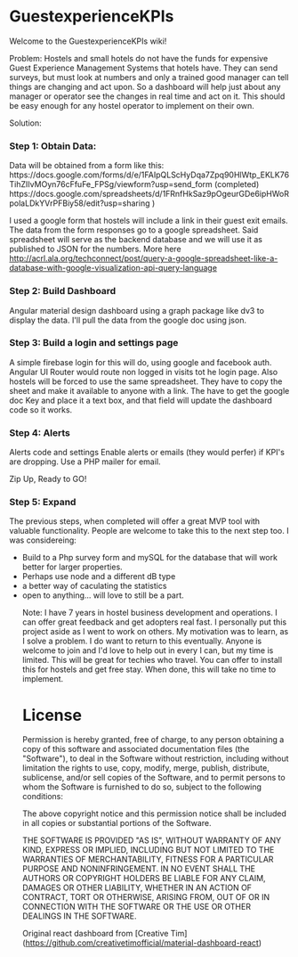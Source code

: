 # GuestexperienceKPIs

Welcome to the GuestexperienceKPIs wiki!

Problem: Hostels and small hotels do not have the funds for expensive Guest Experience Management Systems that hotels have. They can send surveys, but must look at numbers and only a trained good manager can tell things are changing and act upon. So a dashboard will help just about any manager or operator see the changes in real time and act on it. This should be easy enough for any hostel operator to implement on their own.

Solution:

<h3>Step 1: Obtain Data:</h3> 
Data will be obtained from a form like this: https://docs.google.com/forms/d/e/1FAIpQLScHyDqa7Zpq90HlWtp_EKLK76TihZIIvMOyn76cFfuFe_FPSg/viewform?usp=send_form
(completed) https://docs.google.com/spreadsheets/d/1FRnfHkSaz9pOgeurGDe6ipHWoRpolaLDkYVrPFBiy58/edit?usp=sharing )

I used a google form that hostels will include a link in their guest exit emails. The data from the form responses go to a google spreadsheet. Said spreadsheet will serve as the backend database and we will use it as published to JSON for the numbers. More here http://acrl.ala.org/techconnect/post/query-a-google-spreadsheet-like-a-database-with-google-visualization-api-query-language

<h3>Step 2: Build Dashboard</h3>

Angular material design dashboard using a graph package like dv3 to display the data. I'll pull the data from the google doc using json.

<h3>Step 3: Build a login and settings page</h3>

A simple firebase login for this will do, using google and facebook auth. Angular UI Router would route non logged in visits tot he login page. Also hostels will be forced to use the same spreadsheet. They have to copy the sheet and make it available to anyone with a link. The have to get the google doc Key and place it a text box, and that field will update the dashboard code so it works.

<h3>Step 4: Alerts</h3>
Alerts code and settings Enable alerts or emails (they would perfer) if KPI's are dropping. Use a PHP mailer for email.

Zip Up, Ready to GO!

<h3>Step 5: Expand</h3>
The previous steps, when completed will offer a great MVP tool with valuable functionality. People are welcome to take this to the next step too. I was considereing:
<ul>
<li>Build to a Php survey form and mySQL for the database that will work better for larger properties.</li>
<li>Perhaps use node and a different dB type</li>
<li>a better way of caculating the statistics</li>
<li>open to anything... will love to still be a part.</li>


Note: I have 7 years in hostel business development and operations. I can offer great feedback and get adopters real fast. I personally put this project aside as I went to work on others. My motivation was to learn, as I solve a problem. I do want to return to this eventually. Anyone is welcome to join and I'd love to help out in every I can, but my time is limited. This will be great for techies who travel. You can offer to install this for hostels and get free stay. When done, this will take no time to implement.

<h1>License</h1>

Permission is hereby granted, free of charge, to any person obtaining a copy of this software and associated documentation files (the "Software"), to deal in the Software without restriction, including without limitation the rights to use, copy, modify, merge, publish, distribute, sublicense, and/or sell copies of the Software, and to permit persons to whom the Software is furnished to do so, subject to the following conditions:

The above copyright notice and this permission notice shall be included in all copies or substantial portions of the Software.

THE SOFTWARE IS PROVIDED "AS IS", WITHOUT WARRANTY OF ANY KIND, EXPRESS OR IMPLIED, INCLUDING BUT NOT LIMITED TO THE WARRANTIES OF MERCHANTABILITY, FITNESS FOR A PARTICULAR PURPOSE AND NONINFRINGEMENT. IN NO EVENT SHALL THE AUTHORS OR COPYRIGHT HOLDERS BE LIABLE FOR ANY CLAIM, DAMAGES OR OTHER LIABILITY, WHETHER IN AN ACTION OF CONTRACT, TORT OR OTHERWISE, ARISING FROM, OUT OF OR IN CONNECTION WITH THE SOFTWARE OR THE USE OR OTHER DEALINGS IN THE SOFTWARE.

Original react dashboard from [Creative Tim] (https://github.com/creativetimofficial/material-dashboard-react)